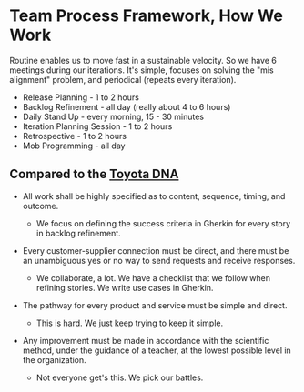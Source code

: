 # Team Process Framework, How We Work

Routine enables us to move fast in a sustainable velocity. So we have 6 meetings during our iterations. It's simple, focuses on solving the "mis alignment" problem, and periodical (repeats every iteration).

- Release Planning - 1 to 2 hours
- Backlog Refinement - all day (really about 4 to 6 hours)
- Daily Stand Up - every morning, 15 - 30 minutes
- Iteration Planning Session - 1 to 2 hours
- Retrospective - 1 to 2 hours
- Mob Programming - all day

## Compared to the [Toyota DNA](https://en.wikipedia.org/wiki/Lean_manufacturing)

- All work shall be highly specified as to content, sequence, timing, and outcome.
  - We focus on defining the success criteria in Gherkin for every story in backlog refinement.
- Every customer-supplier connection must be direct, and there must be an unambiguous yes or no way to send requests and receive responses.
  - We collaborate, a lot. We have a checklist that we follow when refining stories. We write use cases in Gherkin.
- The pathway for every product and service must be simple and direct.
  - This is hard. We just keep trying to keep it simple.
- Any improvement must be made in accordance with the scientific method, under the guidance of a teacher, at the lowest possible level in the organization.
  - Not everyone get's this. We pick our battles.

  <script server>
    export default {
      layout: './layouts/post.html',
      title: 'Team Process Framework, How We Work',
      excerpt: "Routine enables us to move fast in a sustainable velocity. So we have 6 meetings during our iterations. It's simple, focuses on solving the <em>misalignment</em> problem, and periodical (repeats every iteration).",
      shouldPublish: true,
      uri: '/blog/2017/team-process-framework.html',
      published: new Date('2017-02-01T16:43:08.111Z'),
      image: '',
      tags: ['team', 'process']
    }
  </script>